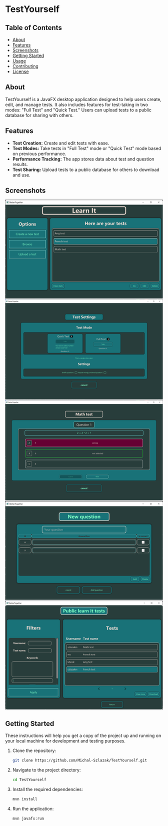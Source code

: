 # TestYourself

## Table of Contents
- [About](#about)
- [Features](#features)
- [Screenshots](#screenshots)
- [Getting Started](#getting-started)
- [Usage](#usage)
- [Contributing](#contributing)
- [License](#license)

## About

TestYourself is a JavaFX desktop application designed to help users create, edit, and manage tests. It also includes features for test-taking in two modes: "Full Test" and "Quick Test." Users can upload tests to a public database for sharing with others.

## Features

- **Test Creation:** Create and edit tests with ease.
- **Test Modes:** Take tests in "Full Test" mode or "Quick Test" mode based on previous performance.
- **Performance Tracking:** The app stores data about test and question results.
- **Test Sharing:** Upload tests to a public database for others to download and use.

## Screenshots
![Screenshot of Menu](Screenshots/MainMenu.png)
![Screenshot of Test settings](Screenshots/testSettings.png)
![Screenshot of test](Screenshots/test.png)
![Screenshot of window for creating test](Screenshots/addQuestion.png)
![Screenshot of Test Browser](Screenshots/BrowseTest.png)


## Getting Started

These instructions will help you get a copy of the project up and running on your local machine for development and testing purposes.

1. Clone the repository:
   ```bash
   git clone https://github.com/Michal-Szlazak/TestYourself.git
   ````
2. Navigate to the project directory:
   ````bash
   cd TestYourself
   ````
4. Install the required dependencies:
   ````bash
   mvn install
   ````
5. Run the application:
   ````bash
   mvn javafx:run
   ````
